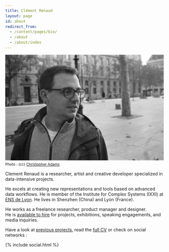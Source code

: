 ```yaml
---
title: Clément Renaud
layout: page
id: about
redirect_from:
  - /content/pages/bio/
  - /about
  - /about/index
---
```


![](/uploads/ClementRenaud_by_ChrisAdams.jpg)
<small style="text-align:right">
  Photo : (cc) [Christopher Adams](http://chris.raysend.com)
</small>

Clement Renaud is a researcher, artist and creative developer specialized in data-intensive projects. 

He excels at creating new representations and tools based on advanced data workflows. He is member of the Institute for Complex Systems (IXXI) at [ENS de Lyon](https://en.wikipedia.org/wiki/%C3%89cole_normale_sup%C3%A9rieure_de_Lyon). He lives in Shenzhen (China) and Lyon (France).

He works as a freelance researcher, product manager and designer.  
He is [available to hire](mailto:hello@clementrenaud.com) for projects, exhibitions, speaking engagements, and media inquiries.

Have a look at [previous projects](/portfolio), read the [full CV](/cv) or check on social networks :

{% include social.html %}
